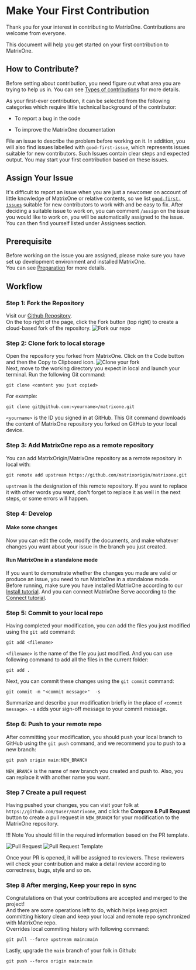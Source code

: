 # **Make Your First Contribution**

Thank you for your interest in contributing to MatrixOne. Contributions are welcome from everyone.

This document will help you get started on your first contribution to MatrixOne.

## **How to Contribute?**

Before setting about contribution, you need figure out what area you are trying to help us in. You can see [Types of contributions](How-to-Contribute/types-of-contributions.md) for more details.

As your first-ever contribution, it can be selected from the following categories which require little technical background of the contributor:

* To report a bug in the code

* To improve the MatrixOne documentation

File an issue to describe the problem before working on it. In addition, you will also find issues labelled with `good-first-issue`, which represents issues suitable for new contributors. Such Issues contain clear steps and expected output. You may start your first contribution based on these issues.

## **Assign Your Issue**

It's difficult to report an issue when you are just a newcomer on account of little knowledge of MatrixOne or relative contents, so we list [`good-first-issues`](https://github.com/matrixorigin/matrixone/issues?q=is%3Aopen+is%3Aissue+label%3A%22good+first+issue%22) suitable for new contributors to work with and be easy to fix.
After deciding a suitable issue to work on, you can comment `/assign` on the issue you would like to work on, you will be automatically assigned to the issue. You can then find yourself listed under Assignees section.

## **Prerequisite**

Before working on the issue you are assigned, please make sure you have set up development environment and installed MatrixOne.  
You can see [Preparation](How-to-Contribute/preparation.md) for more details.

## **Workflow**

### **Step 1: Fork the Repository**

Visit our [Github Repository](https://github.com/matrixorigin/matrixone).  
On the top right of the page, click the Fork button (top right) to create a cloud-based fork of the repository.
![Fork our repo](https://github.com/matrixorigin/artwork/blob/main/docs/contribution-guide/contribution-guide-fork.png?raw=true)

### **Step 2: Clone fork to local storage**

Open the repository you forked from MatrixOne. Click on the Code button and then the Copy to Clipboard icon.
![Clone your fork](https://github.com/matrixorigin/artwork/blob/main/docs/contribution-guide/contribution-guide-clone.png?raw=true)  
Next, move to the working directory you expect in local and launch your terminal. Run the following Git command:  

```
git clone <content you just copied>
```  

For example:    

```
git clone git@github.com:<yourname>/matrixone.git
```

`<yourname>` is the ID you signed in at GitHub. This Git command downloads the content of MatrixOne repository you forked on GitHub to your local device.  

### **Step 3: Add MatrixOne repo as a remote repository**

You can add MatrixOrigin/MatrixOne repository as a remote repository in local with:  

```
git remote add upstream https://github.com/matrixorigin/matrixone.git  
```

`upstream` is the designation of this remote repository. If you want to replace it with other words you want, don't forget to replace it as well in the next steps, or some errors will happen.

### **Step 4: Develop**

#### **Make some changes**

Now you can edit the code, modify the documents, and make whatever changes you want about your issue in the branch you just created.

#### **Run MatrixOne in a standalone mode**

If you want to demonstrate whether the changes you made are valid or produce an issue, you need to run MatrixOne in a standalone mode.  
Before running, make sure you have installed MatrixOne according to our [Install tutorial](./../Get-Started/install-standalone-matrixone.md).
And you can connect MatrixOne Serve according to the [Connect tutorial](./../Get-Started/connect-to-matrixone-server.md).

### **Step 5: Commit to your local repo**

Having completed your modification, you can add the files you just modified using the `git add` command:

```
git add <filename>
```

`<filename>` is the name of the file you just modified.
And you can use following command to add all the files in the current folder:

```
git add .
```

Next, you can commit these changes using the `git commit` command:

```
git commit -m "<commit message>"  -s
```

Summarize and describe your modification briefly in the place of `<commit message>`.
`-s` adds your sign-off message to your commit message.

### **Step 6: Push to your remote repo**

After committing your modification, you should push your local branch to GitHub using the `git push` command, and we recommend you to push to a new branch:

```
git push origin main:NEW_BRANCH
```

`NEW_BRANCH` is the name of new branch you created and push to. Also, you can replace it with another name you want.

### **Step 7 Create a pull request**

Having pushed your changes, you can visit your folk at `https://github.com/$user/matrixone`, and click the **Compare & Pull Request** button to create a pull request in `NEW_BRANCH` for your modification to the MatrixOne repository. 

!!! Note
    You should fill in the required information based on the PR template.

![Pull Request](https://github.com/matrixorigin/artwork/blob/main/docs/contribution-guide/contribution-guide-pr.png?raw=true)
![Pull Request Template](https://github.com/matrixorigin/artwork/blob/main/docs/contribution-guide/contribution-guide-pr-template.png?raw=true)

Once your PR is opened, it will be assigned to reviewers. These reviewers will check your contribution and make a detail review according to correctness, bugs, style and so on.

### **Step 8 After merging, Keep your repo in sync**

Congratulations on that your contributions are accepted and merged to the project!  
And there are some operations left to do, which helps keep project committing history clean and keep your local and remote repo synchronized with MatrixOne repo.  
Overrides local commiting history with following command:  

```
git pull --force upstream main:main
```

Lastly, upgrade the `main` branch of your folk in Github:

```
git push --force origin main:main
```